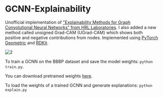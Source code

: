 # GCNN-Explainability
Unofficial implementation of ["Explainability Methods for Graph Convolutional Neural Networks" from HRL Laboratories](http://openaccess.thecvf.com/content_CVPR_2019/papers/Pope_Explainability_Methods_for_Graph_Convolutional_Neural_Networks_CVPR_2019_paper.pdf). I also added a new method called unsigned Grad-CAM (UGrad-CAM) which shows both positive and negative contributions from nodes. Implemented using [PyTorch Geometric](https://github.com/rusty1s/pytorch_geometric) and [RDKit](https://www.rdkit.org).

![2](https://user-images.githubusercontent.com/10405248/70907972-2dcc9280-1fd8-11ea-820a-f4be4521f8be.png)

To train a GCNN on the BBBP dataset and save the model weights: `python train.py`. 

You can download pretrained weights [here](https://drive.google.com/file/d/14fhUmNzOgz4JyvdDCtMTnfLfVnv4A9Es/view?usp=sharing).

To load the weights of a trained GCNN and generate explanations: `python explain.py`
